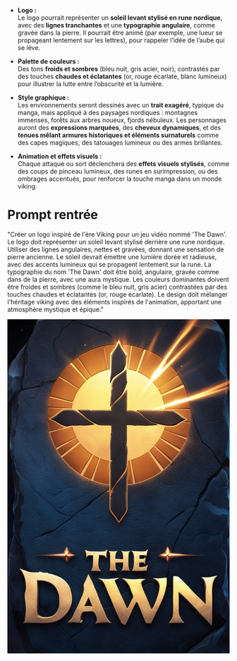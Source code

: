 - **Logo :**  
  Le logo pourrait représenter un **soleil levant stylisé en rune nordique**, avec des **lignes tranchantes** et une **typographie angulaire**, comme gravée dans la pierre. Il pourrait être animé (par exemple, une lueur se propageant lentement sur les lettres), pour rappeler l’idée de l’aube qui se lève.

- **Palette de couleurs :**  
  Des tons **froids et sombres** (bleu nuit, gris acier, noir), contrastés par des touches **chaudes et éclatantes** (or, rouge écarlate, blanc lumineux) pour illustrer la lutte entre l’obscurité et la lumière.

- **Style graphique :**  
  Les environnements seront dessinés avec un **trait exagéré**, typique du manga, mais appliqué à des paysages nordiques : montagnes immenses, forêts aux arbres noueux, fjords nébuleux. Les personnages auront des **expressions marquées**, des **cheveux dynamiques**, et des **tenues mêlant armures historiques et éléments surnaturels** comme des capes magiques, des tatouages lumineux ou des armes brillantes.

- **Animation et effets visuels :**  
  Chaque attaque ou sort déclenchera des **effets visuels stylisés**, comme des coups de pinceau lumineux, des runes en surimpression, ou des ombrages accentués, pour renforcer la touche manga dans un monde viking.

# Prompt rentrée

"Créer un logo inspiré de l'ère Viking pour un jeu vidéo nommé 'The Dawn'. Le logo doit représenter un soleil levant stylisé derrière une rune nordique. Utiliser des lignes angulaires, nettes et gravées, donnant une sensation de pierre ancienne. Le soleil devrait émettre une lumière dorée et radieuse, avec des accents lumineux qui se propagent lentement sur la rune. La typographie du nom 'The Dawn' doit être bold, angulaire, gravée comme dans de la pierre, avec une aura mystique. Les couleurs dominantes doivent être froides et sombres (comme le bleu nuit, gris acier) contrastées par des touches chaudes et éclatantes (or, rouge écarlate). Le design doit mélanger l'héritage viking avec des éléments inspirés de l'animation, apportant une atmosphère mystique et épique."

![alt text](image.png)